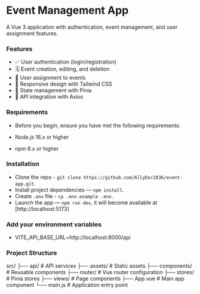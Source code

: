 
# Event Management App

A Vue 3 application with authentication, event management, and user assignment features.

### Features

- ✅ User authentication (login/registration)
- 🗓️ Event creation, editing, and deletion
- 👥 User assignment to events
- 📱 Responsive design with Tailwind CSS
- 🏪 State management with Pinia
- 🔌 API integration with Axios


### Requirements

- Before you begin, ensure you have met the following requirements:

- Node.js 16.x or higher
- npm 8.x or higher

### Installation

- Clone the repo - `git clone https://github.com/AllyDar2036/event-app.git`.
- Install project dependencies — `npm install`.
- Create `.env` file - `cp .env.example .env`.
- Launch the app — `npm run dev`, it will become available at [http://localhost:5173]


### Add your environment variables

- VITE_API_BASE_URL=http://localhost:8000/api

### Project Structure

src/
├── api/               # API services
├── assets/            # Static assets
├── components/        # Reusable components
├── router/            # Vue router configuration
├── stores/            # Pinia stores
├── views/             # Page components
├── App.vue            # Main app component
└── main.js            # Application entry point

